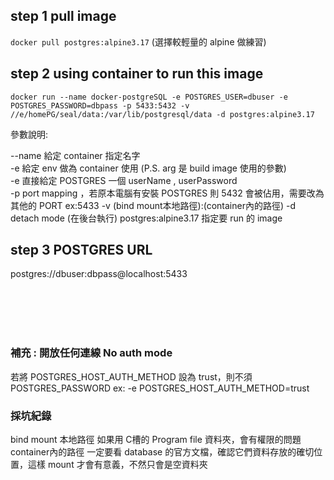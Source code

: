 ## step 1 pull image 
`docker pull postgres:alpine3.17` (選擇較輕量的 alpine 做練習)  

## step 2 using container to run this image
```
docker run --name docker-postgreSQL -e POSTGRES_USER=dbuser -e POSTGRES_PASSWORD=dbpass -p 5433:5432 -v //e/homePG/seal/data:/var/lib/postgresql/data -d postgres:alpine3.17
```

參數說明:

--name 給定 container 指定名字  
-e 給定 env 做為 container 使用 (P.S. arg 是 build image 使用的參數)  
-e 直接給定 POSTGRES 一個 userName , userPassword  
-p port mapping ，若原本電腦有安裝 POSTGRES 則 5432 會被佔用，需要改為其他的 PORT ex:5433
-v (bind mount本地路徑):(container內的路徑)
-d detach mode (在後台執行)
postgres:alpine3.17 指定要 run 的 image

## step 3 POSTGRES URL  
postgres://dbuser:dbpass@localhost:5433
    
    
<br>
<br>
<br>
<br>


### 補充 : 開放任何連線 No auth mode
若將 POSTGRES_HOST_AUTH_METHOD 設為 trust，則不須 POSTGRES_PASSWORD ex: -e POSTGRES_HOST_AUTH_METHOD=trust

### 採坑紀錄
bind mount 本地路徑 如果用 C槽的 Program file 資料夾，會有權限的問題    
container內的路徑 一定要看 database 的官方文檔，確認它們資料存放的確切位置，這樣 mount 才會有意義，不然只會是空資料夾